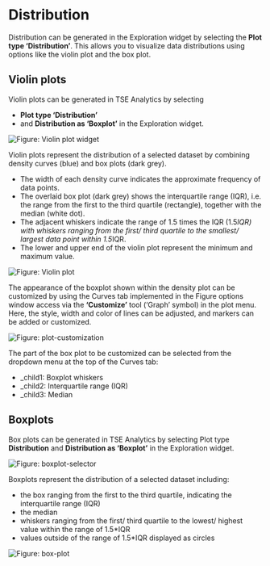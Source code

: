 # Distribution

Distribution can be generated in the Exploration widget by selecting the **Plot type ‘Distribution’**. This allows you to visualize data distributions using options like the violin plot and the box plot.

## Violin plots

Violin plots can be generated in TSE Analytics by selecting
- **Plot type ‘Distribution’**
- and **Distribution as ‘Boxplot’** in the Exploration widget.

![Figure: Violin plot widget](violin-plot-selector.png)

Violin plots represent the distribution of a selected dataset by combining density curves (blue) and box plots (dark grey).

- The width of each density curve indicates the approximate frequency of data points.
- The overlaid box plot (dark grey) shows the interquartile range (IQR), i.e. the range from the first to the third quartile (rectangle), together with the median (white dot).
- The adjacent whiskers indicate the range of 1.5 times the IQR (1.5*IQR) with whiskers ranging from the first/ third quartile to the smallest/ largest data point within 1.5*IQR.
- The lower and upper end of the violin plot represent the minimum and maximum value.

![Figure: Violin plot](violin-plot.png)

The appearance of the boxplot shown within the density plot can be customized by using the Curves tab implemented in the Figure options window access via the **‘Customize’** tool (‘Graph’ symbol) in the plot menu. Here, the style, width and color of lines can be adjusted, and markers can be added or customized.

![Figure: plot-customization](plot-customization.png)

The part of the box plot to be customized can be selected from the dropdown menu at the top of the Curves tab:
- _child1: Boxplot whiskers
- _child2: Interquartile range (IQR)
- _child3: Median


## Boxplots

Box plots can be generated in TSE Analytics by selecting
Plot type **Distribution** and **Distribution as ‘Boxplot’** in the Exploration widget.

![Figure: boxplot-selector](boxplot-selector.png)

Boxplots represent the distribution of a selected dataset including:
- the box ranging from the first to the third quartile, indicating the interquartile range (IQR)
- the median
- whiskers ranging from the first/ third quartile to the lowest/ highest value within the range of 1.5*IQR
- values outside of the range of 1.5*IQR displayed as circles

![Figure: box-plot](box-plot.png)